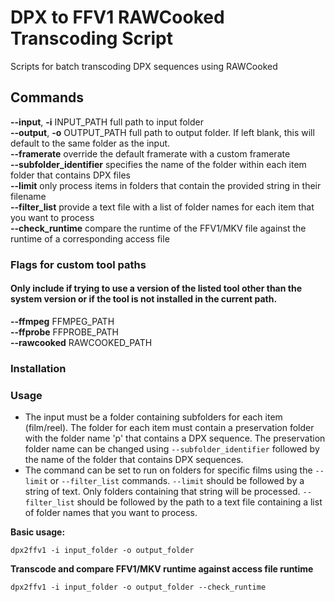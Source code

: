 # DPX to FFV1 RAWCooked Transcoding Script
Scripts for batch transcoding DPX sequences using RAWCooked <br/>

## Commands
**--input**, **-i** INPUT_PATH      full path to input folder <br/>
**--output**, **-o** OUTPUT_PATH     full path to output folder. If left blank, this will default to the same folder as the input. <br/>
**--framerate** override the default framerate with a custom framerate <br/>
**--subfolder_identifier** specifies the name of the folder within each item folder that contains DPX files <br/>
**--limit** 	only process items in folders that contain the provided string in their filename <br/>
**--filter_list** 	provide a text file with a list of folder names for each item that you want to process <br/>
**--check_runtime** 	compare the runtime of the FFV1/MKV file against the runtime of a corresponding access file <br/>

### Flags for custom tool paths
#### Only include if trying to use a version of the listed tool other than the system version or if the tool is not installed in the current path.
**--ffmpeg** FFMPEG_PATH <br/>
**--ffprobe** FFPROBE_PATH <br/>
**--rawcooked** RAWCOOKED_PATH <br/>

### Installation


### Usage
- The input must be a folder containing subfolders for each item (film/reel). The folder for each item must contain a preservation folder with the folder name 'p' that contains a DPX sequence. The preservation folder name can be changed using `--subfolder_identifier` followed by the name of the folder that contains DPX sequences. <br/>
- The command can be set to run on folders for specific films using the `--limit` or `--filter_list` commands. `--limit` should be followed by a string of text. Only folders containing that string will be processed. `--filter_list` should be followed by the path to a text file containing a list of folder names that you want to process. <br/>


**Basic usage:**
```
dpx2ffv1 -i input_folder -o output_folder
```

**Transcode and compare FFV1/MKV runtime against access file runtime**
```
dpx2ffv1 -i input_folder -o output_folder --check_runtime
```
